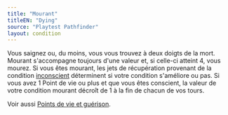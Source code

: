 ```yaml
---
title: "Mourant"
titleEN: "Dying"
source: "Playtest Pathfinder"
layout: condition
---
```


Vous saignez ou, du moins, vous vous trouvez à deux doigts de la mort. Mourant s'accompagne toujours d'une valeur et, si celle-ci atteint 4, vous mourez. Si vous êtes mourant, les jets de récupération provenant de la condition [inconscient](inconscient.html) déterminent si votre condition s'améliore ou pas. Si vous avez 1 Point de vie ou plus et que vous êtes conscient, la valeur de votre condition mourant décroît de 1 à la fin de chacun de vos tours.

Voir aussi [Points de vie et guérison](/ch9-jouer-à-pathfinder/points-de-vie-et-guérison.html).